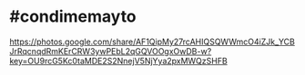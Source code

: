 # #condimemayto
https://photos.google.com/share/AF1QipMy27rcAHIQSQWWmcO4iZJk_YCBJrRqcnqdRmKErCRW3ywPEbL2qGQVOOgxOwDB-w?key=OU9rcG5Kc0taMDE2S2NnejV5NjYya2pxMWQzSHFB
